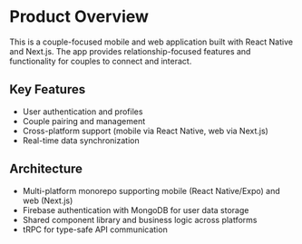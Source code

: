 # Product Overview

This is a couple-focused mobile and web application built with React Native and Next.js. The app provides relationship-focused features and functionality for couples to connect and interact.

## Key Features
- User authentication and profiles
- Couple pairing and management
- Cross-platform support (mobile via React Native, web via Next.js)
- Real-time data synchronization

## Architecture
- Multi-platform monorepo supporting mobile (React Native/Expo) and web (Next.js)
- Firebase authentication with MongoDB for user data storage
- Shared component library and business logic across platforms
- tRPC for type-safe API communication